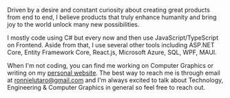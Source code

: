 Driven by a desire and constant curiosity about creating great products from end to end, I believe products that truly enhance humanity and bring joy to the world unlock many new possibilities.

I mostly code using C# but every now and then use JavaScript/TypeScript on Frontend. Aside from that, I use several other tools including ASP.NET Core, Entity Framework Core, React.js, Microsoft Azure, SQL, WPF, MAUI. 

When I'm not coding, you can find me working on Computer Graphics or writing on my [personal website](https://ronnielutalo.github.io/). The best way to reach me is through email at ronnielutaro@gmail.com and I'm always excited to talk about Technology, Engineering & Computer Graphics in general so feel free to reach out.

